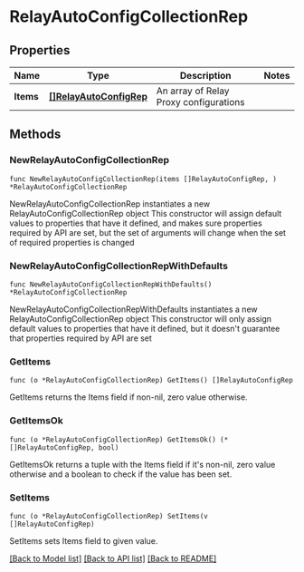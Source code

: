 # RelayAutoConfigCollectionRep

## Properties

Name | Type | Description | Notes
------------ | ------------- | ------------- | -------------
**Items** | [**[]RelayAutoConfigRep**](RelayAutoConfigRep.md) | An array of Relay Proxy configurations | 

## Methods

### NewRelayAutoConfigCollectionRep

`func NewRelayAutoConfigCollectionRep(items []RelayAutoConfigRep, ) *RelayAutoConfigCollectionRep`

NewRelayAutoConfigCollectionRep instantiates a new RelayAutoConfigCollectionRep object
This constructor will assign default values to properties that have it defined,
and makes sure properties required by API are set, but the set of arguments
will change when the set of required properties is changed

### NewRelayAutoConfigCollectionRepWithDefaults

`func NewRelayAutoConfigCollectionRepWithDefaults() *RelayAutoConfigCollectionRep`

NewRelayAutoConfigCollectionRepWithDefaults instantiates a new RelayAutoConfigCollectionRep object
This constructor will only assign default values to properties that have it defined,
but it doesn't guarantee that properties required by API are set

### GetItems

`func (o *RelayAutoConfigCollectionRep) GetItems() []RelayAutoConfigRep`

GetItems returns the Items field if non-nil, zero value otherwise.

### GetItemsOk

`func (o *RelayAutoConfigCollectionRep) GetItemsOk() (*[]RelayAutoConfigRep, bool)`

GetItemsOk returns a tuple with the Items field if it's non-nil, zero value otherwise
and a boolean to check if the value has been set.

### SetItems

`func (o *RelayAutoConfigCollectionRep) SetItems(v []RelayAutoConfigRep)`

SetItems sets Items field to given value.



[[Back to Model list]](../README.md#documentation-for-models) [[Back to API list]](../README.md#documentation-for-api-endpoints) [[Back to README]](../README.md)


